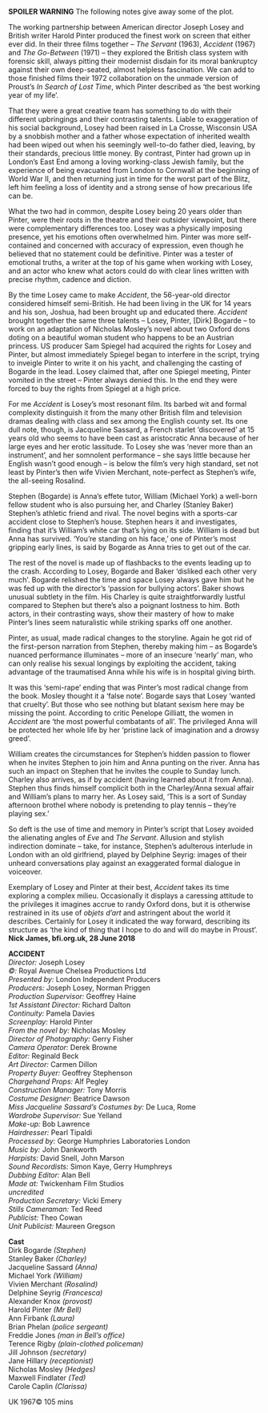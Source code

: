 
**SPOILER WARNING** The following notes give away some of the plot.

The working partnership between American director Joseph Losey and British writer Harold Pinter produced the finest work on screen that either ever did. In their three films together – _The Servant_ (1963), _Accident_ (1967) and _The Go-Between_ (1971) – they explored the British class system with forensic skill, always pitting their modernist disdain for its moral bankruptcy against their own deep-seated, almost helpless fascination. We can add to those finished films their 1972 collaboration on the unmade version of Proust’s _In Search of Lost Time_, which Pinter described as ‘the best working year of my life’.

That they were a great creative team has something to do with their different upbringings and their contrasting talents. Liable to exaggeration of his social background, Losey had been raised in La Crosse, Wisconsin USA by a snobbish mother and a father whose expectation of inherited wealth had been wiped out when his seemingly well-to-do father died, leaving, by their standards, precious little money. By contrast, Pinter had grown up in London’s East End among a loving working-class Jewish family, but the experience of being evacuated from London to Cornwall at the beginning of World War II, and then returning just in time for the worst part of the Blitz, left him feeling a loss of identity and a strong sense of how precarious life can be.

What the two had in common, despite Losey being 20 years older than Pinter, were their roots in the theatre and their outsider viewpoint, but there were complementary differences too. Losey was a physically imposing presence, yet his emotions often overwhelmed him. Pinter was more self-contained and concerned with accuracy of expression, even though he believed that no statement could be definitive. Pinter was a tester of emotional truths, a writer at the top of his game when working with Losey, and an actor who knew what actors could do with clear lines written with precise rhythm, cadence and diction.

By the time Losey came to make _Accident_, the 56-year-old director considered himself semi-British. He had been living in the UK for 14 years and his son, Joshua, had been brought up and educated there. _Accident_ brought together the same three talents – Losey, Pinter, [Dirk] Bogarde – to work on an adaptation of Nicholas Mosley’s novel about two Oxford dons doting on a beautiful woman student who happens to be an Austrian princess. US producer Sam Spiegel had acquired the rights for Losey and Pinter, but almost immediately Spiegel began to interfere in the script, trying to inveigle Pinter to write it on his yacht, and challenging the casting of Bogarde in the lead. Losey claimed that, after one Spiegel meeting, Pinter vomited in the street – Pinter always denied this. In the end they were forced to buy the rights from Spiegel at a high price.

For me _Accident_ is Losey’s most resonant film. Its barbed wit and formal complexity distinguish it from the many other British film and television dramas dealing with class and sex among the English county set. Its one dull note, though, is Jacqueline Sassard, a French starlet ‘discovered’ at 15 years old who seems to have been cast as aristocratic Anna because of her large eyes and her erotic lassitude. To Losey she was ‘never more than an instrument’, and her somnolent performance – she says little because her English wasn’t good enough – is below the film’s very high standard, set not least by Pinter’s then wife Vivien Merchant, note-perfect as Stephen’s wife, the all-seeing Rosalind.

Stephen (Bogarde) is Anna’s effete tutor, William (Michael York) a well-born fellow student who is also pursuing her, and Charley (Stanley Baker) Stephen’s athletic friend and rival. The novel begins with a sports-car accident close to Stephen’s house. Stephen hears it and investigates, finding that it’s William’s white car that’s lying on its side. William is dead but Anna has survived. ‘You’re standing on his face,’ one of Pinter’s most gripping early lines, is said by Bogarde as Anna tries to get out of the car.

The rest of the novel is made up of flashbacks to the events leading up to the crash. According to Losey, Bogarde and Baker ‘disliked each other very much’. Bogarde relished the time and space Losey always gave him but he was fed up with the director’s ‘passion for bullying actors’. Baker shows unusual subtlety in the film. His Charley is quite straightforwardly lustful compared to Stephen but there’s also a poignant lostness to him. Both actors, in their contrasting ways, show their mastery of how to make Pinter’s lines seem naturalistic while striking sparks off one another.

Pinter, as usual, made radical changes to the storyline. Again he got rid of the first-person narration from Stephen, thereby making him – as Bogarde’s nuanced performance illuminates – more of an insecure ‘nearly’ man, who can only realise his sexual longings by exploiting the accident, taking advantage of the traumatised Anna while his wife is in hospital giving birth.

It was this ‘semi-rape’ ending that was Pinter’s most radical change from the book. Mosley thought it a ‘false note’. Bogarde says that Losey ‘wanted that cruelty’. But those who see nothing but blatant sexism here may be missing the point. According to critic Penelope Gilliatt, the women in _Accident_ are ‘the most powerful combatants of all’. The privileged Anna will be protected her whole life by her ‘pristine lack of imagination and a drowsy greed’.

William creates the circumstances for Stephen’s hidden passion to flower when he invites Stephen to join him and Anna punting on the river. Anna has such an impact on Stephen that he invites the couple to Sunday lunch. Charley also arrives, as if by accident (having learned about it from Anna). Stephen thus finds himself complicit both in the Charley/Anna sexual affair and William’s plans to marry her. As Losey said, ‘This is a sort of Sunday afternoon brothel where nobody is pretending to play tennis – they’re playing sex.’

So deft is the use of time and memory in Pinter’s script that Losey avoided the alienating angles of _Eve_ and _The Servant_. Allusion and stylish indirection dominate – take, for instance, Stephen’s adulterous interlude in London with an old girlfriend, played by Delphine Seyrig: images of their unheard conversations play against an exaggerated formal dialogue in voiceover.

Exemplary of Losey and Pinter at their best, _Accident_ takes its time exploring a complex milieu. Occasionally it displays a caressing attitude to the privileges it imagines accrue to randy Oxford dons, but it is otherwise restrained in its use of _objets d’art_ and astringent about the world it describes. Certainly for Losey it indicated the way forward, describing its structure as ‘the kind of thing that I hope to do and will do maybe in Proust’.  
**Nick James, bfi.org.uk, 28 June 2018**  

**ACCIDENT**  
_Director:_ Joseph Losey  
_©:_ Royal Avenue Chelsea Productions Ltd  
_Presented by:_ London Independent Producers  
_Producers:_ Joseph Losey, Norman Priggen  
_Production Supervisor:_ Geoffrey Haine  
_1st Assistant Director:_ Richard Dalton  
_Continuity:_ Pamela Davies  
_Screenplay:_ Harold Pinter  
_From the novel by:_ Nicholas Mosley  
_Director of Photography:_ Gerry Fisher  
_Camera Operator:_ Derek Browne  
_Editor:_ Reginald Beck  
_Art Director:_ Carmen Dillon  
_Property Buyer:_ Geoffrey Stephenson  
_Chargehand Props:_ Alf Pegley  
_Construction Manager:_ Tony Morris  
_Costume Designer:_ Beatrice Dawson  
_Miss Jacqueline Sassard’s Costumes by:_ De Luca, Rome  
_Wardrobe Supervisor:_ Sue Yelland  
_Make-up:_ Bob Lawrence  
_Hairdresser:_ Pearl Tipaldi  
_Processed by:_ George Humphries Laboratories London  
_Music by:_ John Dankworth  
_Harpists:_ David Snell, John Marson  
_Sound Recordists:_ Simon Kaye, Gerry Humphreys  
_Dubbing Editor:_ Alan Bell  
_Made at:_ Twickenham Film Studios  
_uncredited_  
_Production Secretary:_ Vicki Emery  
_Stills Cameraman:_ Ted Reed  
_Publicist:_ Theo Cowan  
_Unit Publicist:_ Maureen Gregson  

**Cast**  
Dirk Bogarde _(Stephen)_  
Stanley Baker _(Charley)_  
Jacqueline Sassard _(Anna)_  
Michael York _(William)_  
Vivien Merchant _(Rosalind)_  
Delphine Seyrig _(Francesca)_  
Alexander Knox _(provost)_  
Harold Pinter _(Mr Bell)_  
Ann Firbank _(Laura)_  
Brian Phelan _(police sergeant)_  
Freddie Jones _(man in Bell’s office)_  
Terence Rigby _(plain-clothed policeman)_  
Jill Johnson _(secretary)_  
Jane Hillary _(receptionist)_  
Nicholas Mosley _(Hedges)_  
Maxwell Findlater _(Ted)_  
Carole Caplin _(Clarissa)_  

UK 1967© 
105 mins  
<!--stackedit_data:
eyJoaXN0b3J5IjpbMTk0NDAzMjM5OV19
-->